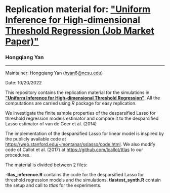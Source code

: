 # Replication material for:  ["Uniform Inference for High-dimensional Threshold Regression (Job Market Paper)"](https://hongqiangyan.github.io/files/Uniform_Inference_in_High_Dimensional_Threshold_Regression_Models.pdf) 
### Hongqiang Yan


---

Maintainer: Hongqiang Yan (hyan6@ncsu.edu)

Date: 10/20/2022


This repository contains the replication material for the simulations in   [__"Uniform Inference for High-dimensional Threshold Regression"__](https://hongqiangyan.github.io/files/Uniform_Inference_in_High_Dimensional_Threshold_Regression_Models.pdf). All the computations are carried using *R* package for easy replication. 

We investigate the finite sample properties of the desparsified Lasso for threshold regression models estimator and compare it to the desparsified Lasso estimator of van de Geer et al. (2014)

The implementation of the desparsified Lasso for linear model is inspired by the publicly available code at https://web.stanford.edu/~montanar/sslasso/code.html. We also modify code of Callot et al. (2017) at https://github.com/lcallot/ttlas to our procedures.

The material is divided between 2 files:

 -**tlas_inference.R** contains the code for the desparsified Lasso for threshold regression models and the simulations. **tlastest_synth.R** contain the setup and call to *ttlas* for the experiments.
